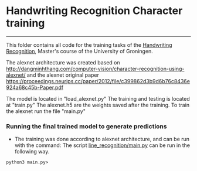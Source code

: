 # Handwriting Recognition Character training
***
This folder contains all code for the training tasks of the [Handwriting Recognition](https://www.rug.nl/ocasys/fwn/vak/show?code=WMAI019-05), Master's course of the University of Groningen.

The alexnet architecture was created based on http://dangminhthang.com/computer-vision/character-recognition-using-alexnet/ and the alexnet original paper https://proceedings.neurips.cc/paper/2012/file/c399862d3b9d6b76c8436e924a68c45b-Paper.pdf


The model is located in "load_alexnet.py"
The training and testing is located at "train.py"
The alexnet.h5 are the weights saved after the training.
To train the alexnet run the file "main.py"


### Running the final trained model to generate predictions
* The training was done according to alexnet architecture, and can be run with the command: 
The script [line_recognition/main.py](character_recognition/main.py) can be run in the following way.
```
python3 main.py>
```
